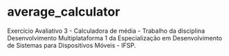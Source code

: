 # average_calculator

Exercício Avaliativo 3 - Calculadora de média - Trabalho da disciplina Desenvolvimento
Multiplataforma 1 da Especialização em Desenvolvimento de Sistemas para Dispositivos Móveis - IFSP.

